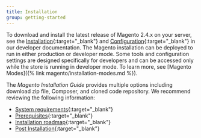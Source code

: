 ```yaml
---
title: Installation
group: getting-started
---
```


To download and install the latest release of Magento 2.4.x on your server, see the [Installation][1]{:target="_blank"} and [Configuration][2]{:target="_blank"} in our developer documentation. The Magento installation can be deployed to run in either production or developer mode. Some tools and configuration settings are designed specifically for developers and can be accessed only while the store is running in developer mode. To learn more, see [Magento Modes]({% link magento/installation-modes.md %}).

The _Magento Installation Guide_ provides multiple options including download zip file, Composer, and cloned code repository. We recommend reviewing the following information:

- [System requirements][3]{:target="_blank"}
- [Prerequisites][4]{:target="_blank"}
- [Installation roadmap][5]{:target="_blank"}
- [Post Installation][6]{:target="_blank"}

[1]: http://devdocs.magento.com/guides/v2.4/install-gde/bk-install-guide.html
[2]: https://devdocs.magento.com/guides/v2.4/config-guide/bk-config-guide.html
[3]: https://devdocs.magento.com/guides/v2.4/install-gde/system-requirements.html
[4]: https://devdocs.magento.com/guides/v2.4/install-gde/prereq/prereq-overview.html
[5]: https://devdocs.magento.com/guides/v2.4/install-gde/install-roadmap_web.html
[6]: https://devdocs.magento.com/guides/v2.4/install-gde/install/verify.html

